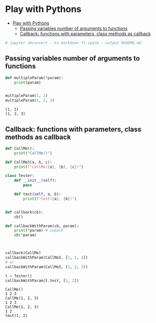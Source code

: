 # Play with Pythons

- [Play with Pythons](#play-with-pythons)
  - [Passing variables number of arguments to functions](#passing-variables-number-of-arguments-to-functions)
  - [Callback: functions with parameters, class methods as callback](#callback-functions-with-parameters-class-methods-as-callback)


```python
# jupyter nbconvert --to markdown tt.ipynb --output README.md
```

## Passing variables number of arguments to functions


```python
def multipleParam(*param):
	print(param)


multipleParam(1, 2)
multipleParam(1, 2, 3)

```

    (1, 2)
    (1, 2, 3)


## Callback: functions with parameters, class methods as callback


```python
def CallMe():
    print("CallMe()")

def CallMe3(a, b, c):
    print(f"CallMe({a}, {b}, {c})")

class Tester:
    def __init__(self):
        pass

    def test(self, a, b):
        print(f"test({a}, {b})")


def callback(cb):
    cb()

def callbackWithParam(cb, param):
    print(*param) # unpack
    cb(*param)



callback(CallMe)
callbackWithParam(CallMe3, [1, 2, 3])
# or
callbackWithParam(CallMe3, (1, 2, 3))

t = Tester()
callbackWithParam(t.test, [1, 2])

```

    CallMe()
    1 2 3
    CallMe(1, 2, 3)
    1 2 3
    CallMe(1, 2, 3)
    1 2
    test(1, 2)

